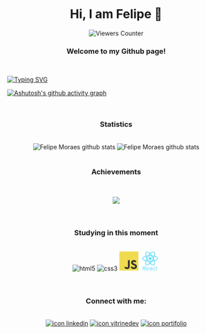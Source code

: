 <h1 align="center">Hi, I am Felipe 👋</h1>

<p align="center"> <img src="https://komarev.com/ghpvc/?username=felipepmoraes&label=Profile%20views&color=0e75b6&style=flat" alt="Viewers Counter" /> </p>

<h3 align="center">Welcome to my Github page!</h3>

<br>

[![Typing SVG](https://readme-typing-svg.herokuapp.com/?color=04b2ff&size=35&center=true&vCenter=true&width=1000&lines=HELLO,+My+name+is+Felipe+Moraes;I'm+31+years+old;I'm+from+Brazil;Be+Welcome!+:%29)](https://git.io/typing-svg)

[![Ashutosh's github activity graph](https://github-readme-activity-graph.vercel.app/graph?username=felipepmoraes&bg_color=0d1117&color=00aeff&line=00aeff&point=00ffc0&area=true&hide_border=true)](https://github.com/ashutosh00710/github-readme-activity-graph)

<br>

<div align="center" width="100%">
    <h3 align="center">Statistics</h3>
    <br>
    <img width="49%" height="195px" src="https://github-readme-stats.vercel.app/api?username=felipepmoraes&show_icons=true&count_private=true&hide_border=true&title_color=00aeff&icon_color=00aeff&bg_color=Z&theme=algolia" alt="Felipe Moraes github stats" /> 
  <img width="41%" height="195px" src="https://github-readme-stats.vercel.app/api/top-langs/?username=felipepmoraes&layout=compact&hide_border=true&title_color=00aeff&text_color=00aeff&bg_color=0d1117" alt="Felipe Moraes github stats"/>
</div>

<br>

<div align="center" width="100%">
    <h3 align="center">Achievements</h3>
    <br>
    <p align="center">
        <img src="https://github-profile-trophy.vercel.app/?username=felipepmoraes&theme=transparent&row=2&no-bg=true&column=3&margin-w=15&margin-h=15"/>
    </a></p>
</div>

<br>

<div align="center" width="100%">
    <h3 align="center">Studying in this moment</h3>
    <br>
    <img src="https://cdn.jsdelivr.net/gh/devicons/devicon/icons/html5/html5-original.svg" alt="html5" width="45" height="45"/> 
    <img src="https://cdn.jsdelivr.net/gh/devicons/devicon/icons/css3/css3-original.svg" alt="css3" width="45" height="45"/>
    <img src="https://raw.githubusercontent.com/devicons/devicon/master/icons/javascript/javascript-original.svg" alt="javascript" width="45" height="45"/>
    <img src="https://raw.githubusercontent.com/devicons/devicon/master/icons/react/react-original-wordmark.svg" alt="react" width="45" height="45"/>
    <!-- <img src="https://cdn.jsdelivr.net/gh/devicons/devicon/icons/sass/sass-original.svg" alt="Sass" width="45" height="45" />
    <img src="https://cdn.jsdelivr.net/gh/devicons/devicon/icons/bootstrap/bootstrap-original.svg" alt="git" width="45" height="45"/>
    <img src="https://www.vectorlogo.zone/logos/git-scm/git-scm-icon.svg" alt="git" width="45" height="45"/>
    <img src="https://www.vectorlogo.zone/logos/figma/figma-icon.svg" alt="figma" width="45" height="45"/>
    <img src="https://raw.githubusercontent.com/devicons/devicon/master/icons/photoshop/photoshop-line.svg" alt="photoshop" width="45" height="45"/> -->
</div>

<br>

<!-- <h3 align="center">Studying in this moment:</h3> -->

<br>

<div align="center"> 
    <h3 align="center">Connect with me:</h3>
    <br>
    <a href="https://www.linkedin.com/in/felipepmoraes/" target="_blank"><img src="https://img.shields.io/badge/-LinkedIn-%230077B5?style=for-the-badge&logo=linkedin&logoColor=white" alt="icon linkedin"></a>
    <a href="https://cursos.alura.com.br/vitrinedev/felipepmoraes" target="_blank"><img src="https://img.shields.io/badge/vitrine.dev-07283F?style=for-the-badge" alt="icon vitrinedev"></a>
    <a href="https://github.com/felipepmoraes" target="_blank"><img src="https://img.shields.io/badge/PORTFOLIO-0A182E?style=for-the-badge" alt="icon portifolio"></a>
 </div>
